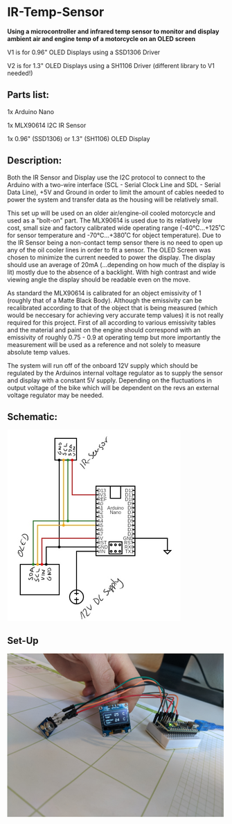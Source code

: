 # IR-Temp-Sensor

**Using a microcontroller and infrared temp sensor to monitor and display ambient air and engine temp of a motorcycle on an OLED screen**

V1 is for 0.96" OLED Displays using a SSD1306 Driver

V2 is for 1.3" OLED Displays using a SH1106 Driver (different library to V1 needed!)


## Parts list:


1x Arduino Nano

1x MLX90614 I2C IR Sensor

1x 0.96" (SSD1306) or 1.3" (SH1106) OLED Display 

## Description:

Both the IR Sensor and Display use the I2C protocol to connect to the Arduino with a two-wire interface (SCL - Serial Clock Line and SDL - Serial Data Line), +5V and Ground in order to limit the amount of cables needed to power the system and transfer data as the housing will be relatively small. 

This set up will be used on an older air/engine-oil cooled motorcycle and used as a "bolt-on" part. The MLX90614 is used due to its relatively low cost, small size and factory calibrated wide operating range (-40°C…+125˚C for sensor temperature and
 -70°C…+380˚C for object temperature). Due to the IR Sensor being a non-contact temp sensor there is no need to open up any of the oil cooler lines in order to fit a sensor. The OLED Screen was chosen to minimize the current needed to power the display. The display should use an average of 20mA (...depending on how much of the display is lit) mostly due to the absence of a backlight. With high contrast and wide viewing angle the display should be readable even on the move.
 
As standard the MLX90614 is calibrated for an object emissivity of 1 (roughly that of a Matte Black Body). Although the emissivity can be recalibrated according to that of the object that is being measured (which would be neccesary for achieving very accurate temp values) it is not really required for this project. First of all according to various emissivity tables and the material and paint on the engine should correspond with an emissivity of roughly 0.75 - 0.9 at operating temp but more importantly the measurement will be used as a reference and not solely to measure absolute temp values.

The system will run off of the onboard 12V supply which should be regulated by the Arduinos internal voltage regulator as to supply the sensor and display with a constant 5V supply. Depending on the fluctuations in output voltage of the bike which will be dependent on the revs an external voltage regulator may be needed.

## Schematic:
![](schematic/TempSensorSchematic.jpg)

## Set-Up
<img src="images/set_up.jpg" width="500" >
                                    
